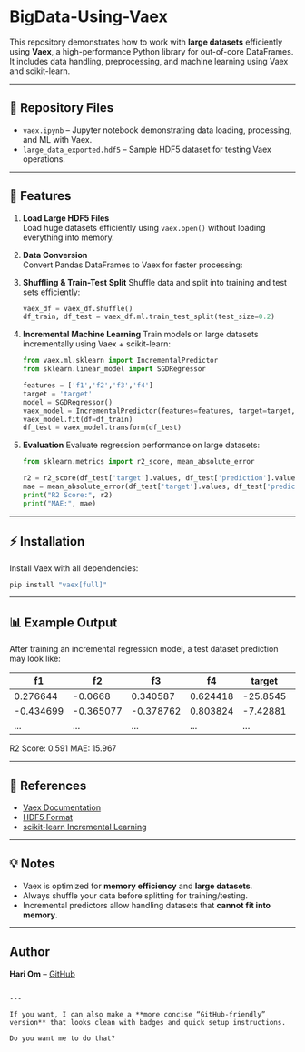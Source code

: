 # BigData-Using-Vaex

This repository demonstrates how to work with **large datasets** efficiently using **Vaex**, a high-performance Python library for out-of-core DataFrames. It includes data handling, preprocessing, and machine learning using Vaex and scikit-learn.

---

## 📂 Repository Files

- `vaex.ipynb` – Jupyter notebook demonstrating data loading, processing, and ML with Vaex.  
- `large_data_exported.hdf5` – Sample HDF5 dataset for testing Vaex operations.

---

## 🚀 Features

1. **Load Large HDF5 Files**  
   Load huge datasets efficiently using `vaex.open()` without loading everything into memory.  

2. **Data Conversion**  
   Convert Pandas DataFrames to Vaex for faster processing:
  

3. **Shuffling & Train-Test Split**
   Shuffle data and split into training and test sets efficiently:

   ```python
   vaex_df = vaex_df.shuffle()
   df_train, df_test = vaex_df.ml.train_test_split(test_size=0.2)
   ```

4. **Incremental Machine Learning**
   Train models on large datasets incrementally using Vaex + scikit-learn:

   ```python
   from vaex.ml.sklearn import IncrementalPredictor
   from sklearn.linear_model import SGDRegressor

   features = ['f1','f2','f3','f4']
   target = 'target'
   model = SGDRegressor()
   vaex_model = IncrementalPredictor(features=features, target=target, model=model, batch_size=500000)
   vaex_model.fit(df=df_train)
   df_test = vaex_model.transform(df_test)
   ```

5. **Evaluation**
   Evaluate regression performance on large datasets:

   ```python
   from sklearn.metrics import r2_score, mean_absolute_error

   r2 = r2_score(df_test['target'].values, df_test['prediction'].values)
   mae = mean_absolute_error(df_test['target'].values, df_test['prediction'].values)
   print("R2 Score:", r2)
   print("MAE:", mae)
   ```

---

## ⚡ Installation

Install Vaex with all dependencies:

```bash
pip install "vaex[full]"
```

---

## 📊 Example Output

After training an incremental regression model, a test dataset prediction may look like:

| f1        | f2        | f3        | f4       | target   | prediction |
| --------- | --------- | --------- | -------- | -------- | ---------- |
| 0.276644  | -0.0668   | 0.340587  | 0.624418 | -25.8545 | -1.78298   |
| -0.434699 | -0.365077 | -0.378762 | 0.803824 | -7.42881 | -9.40138   |
| ...       | ...       | ...       | ...      | ...      | ...        |

R2 Score: 0.591
MAE: 15.967

---

## 📖 References

* [Vaex Documentation](https://vaex.io/docs/)
* [HDF5 Format](https://www.hdfgroup.org/solutions/hdf5/)
* [scikit-learn Incremental Learning](https://scikit-learn.org/stable/modules/scaling_strategies.html#incremental-learning)

---

## 💡 Notes

* Vaex is optimized for **memory efficiency** and **large datasets**.
* Always shuffle your data before splitting for training/testing.
* Incremental predictors allow handling datasets that **cannot fit into memory**.

---

## Author

**Hari Om** – [GitHub](https://github.com/Hari99-ai)

```

---

If you want, I can also make a **more concise “GitHub-friendly” version** that looks clean with badges and quick setup instructions.  

Do you want me to do that?
```

